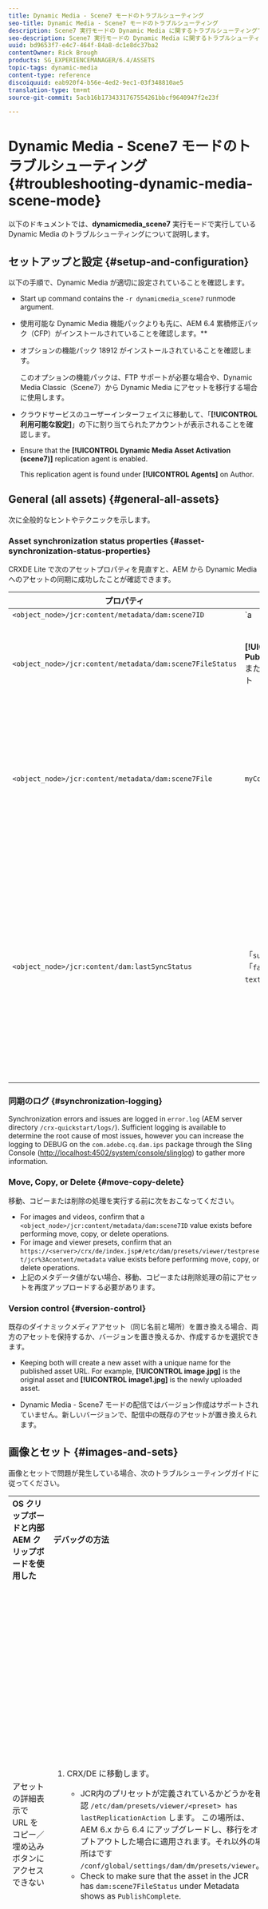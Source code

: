```yaml
---
title: Dynamic Media - Scene7 モードのトラブルシューティング
seo-title: Dynamic Media - Scene7 モードのトラブルシューティング
description: Scene7 実行モードの Dynamic Media に関するトラブルシューティングです。
seo-description: Scene7 実行モードの Dynamic Media に関するトラブルシューティングです。
uuid: bd9653f7-e4c7-464f-84a8-dc1e8dc37ba2
contentOwner: Rick Brough
products: SG_EXPERIENCEMANAGER/6.4/ASSETS
topic-tags: dynamic-media
content-type: reference
discoiquuid: eab920f4-b56e-4ed2-9ec1-03f348810ae5
translation-type: tm+mt
source-git-commit: 5acb16b1734331767554261bbcf9640947f2e23f

---
```



# Dynamic Media - Scene7 モードのトラブルシューティング {#troubleshooting-dynamic-media-scene-mode}

以下のドキュメントでは、**dynamicmedia_scene7** 実行モードで実行している Dynamic Media のトラブルシューティングについて説明します。

## セットアップと設定 {#setup-and-configuration}

以下の手順で、Dynamic Media が適切に設定されていることを確認します。

* Start up command contains the `-r dynamicmedia_scene7` runmode argument.
* 使用可能な Dynamic Media 機能パックよりも先に、AEM 6.4 累積修正パック（CFP）がインストールされていることを確認します。**
* オプションの機能パック 18912 がインストールされていることを確認します。

   このオプションの機能パックは、FTP サポートが必要な場合や、Dynamic Media Classic（Scene7）から Dynamic Media にアセットを移行する場合に使用します。

* クラウドサービスのユーザーインターフェイスに移動して、「**[!UICONTROL 利用可能な設定]**」の下に割り当てられたアカウントが表示されることを確認します。
* Ensure that the **[!UICONTROL Dynamic Media Asset Activation (scene7)]** replication agent is enabled.

   This replication agent is found under **[!UICONTROL Agents]** on Author.

## General (all assets) {#general-all-assets}

次に全般的なヒントやテクニックを示します。

### Asset synchronization status properties {#asset-synchronization-status-properties}

CRXDE Lite で次のアセットプロパティを見直すと、AEM から Dynamic Media へのアセットの同期に成功したことが確認できます。

| **プロパティ** | **例** | **説明** |
|---|---|---|
| `<object_node>/jcr:content/metadata/dam:scene7ID` | `a|364266` | ノードが Dynamic Media にリンクされていることを示す全般的インジケーター。 |
| `<object_node>/jcr:content/metadata/dam:scene7FileStatus` | **[!UICONTROL PublishComplete]** またはエラーテキスト | Dynamic Media へのアセットアップロードのステータス。 |
| `<object_node>/jcr:content/metadata/dam:scene7File` | `myCompany/myAssetID` | Dynamic Media のリモートアセットへの URL を生成するには、これを入力する必要があります。 |
| `<object_node>/jcr:content/dam:lastSyncStatus` | 「`success`」または「`failed:<error text>`」 | セット（スピンセット、画像セットなど）、画像プリセット、ビューアプリセット、アセットの画像マップの更新、編集された画像などの同期ステータス。 |

### 同期のログ {#synchronization-logging}

Synchronization errors and issues are logged in `error.log` (AEM server directory `/crx-quickstart/logs/`). Sufficient logging is available to determine the root cause of most issues, however you can increase the logging to DEBUG on the `com.adobe.cq.dam.ips` package through the Sling Console ([http://localhost:4502/system/console/slinglog](http://localhost:4502/system/console/slinglog)) to gather more information.

### Move, Copy, or Delete {#move-copy-delete}

移動、コピーまたは削除の処理を実行する前に次をおこなってください。

* For images and videos, confirm that a `<object_node>/jcr:content/metadata/dam:scene7ID` value exists before performing move, copy, or delete operations.
* For image and viewer presets, confirm that an `https://<server>/crx/de/index.jsp#/etc/dam/presets/viewer/testpreset/jcr%3Acontent/metadata` value exists before performing move, copy, or delete operations.
* 上記のメタデータ値がない場合、移動、コピーまたは削除処理の前にアセットを再度アップロードする必要があります。

### Version control {#version-control}

既存のダイナミックメディアアセット（同じ名前と場所）を置き換える場合、両方のアセットを保持するか、バージョンを置き換えるか、作成するかを選択できます。

* Keeping both will create a new asset with a unique name for the published asset URL. For example, **[!UICONTROL image.jpg]** is the original asset and **[!UICONTROL image1.jpg]** is the newly uploaded asset.

* Dynamic Media - Scene7 モードの配信ではバージョン作成はサポートされていません。新しいバージョンで、配信中の既存のアセットが置き換えられます。

## 画像とセット {#images-and-sets}

画像とセットで問題が発生している場合、次のトラブルシューティングガイドに従ってください。

<table> 
 <tbody> 
  <tr> 
   <td><strong>OS クリップボードと内部 AEM クリップボードを使用した</strong></td> 
   <td><strong>デバッグの方法</strong></td> 
   <td><strong>解決策</strong></td> 
  </tr> 
  <tr> 
   <td>アセットの詳細表示で URL をコピー／埋め込みボタンにアクセスできない</td> 
   <td> 
    <ol> 
     <li><p>CRX/DE に移動します。</p> 
      <ul> 
       <li>JCR内のプリセットが定義されているかどうかを確認 <code>/etc/dam/presets/viewer/&lt;preset&gt; has lastReplicationAction</code> します。 この場所は、AEM 6.x から 6.4 にアップグレードし、移行をオプトアウトした場合に適用されます。それ以外の場所はです <code>/conf/global/settings/dam/dm/presets/viewer</code>。</li> 
       <li>Check to make sure that the asset in the JCR has <code>dam:scene7FileStatus</code><strong> </strong>under Metadata shows as <code>PublishComplete</code>.</li> 
      </ul> </li> 
    </ol> </td> 
   <td><p>ページを更新するか、別のページに移動してから戻ります（サイドレール JSP を再コンパイルする必要があります）。</p> <p>それでも解決しない場合：</p> 
    <ul> 
     <li>アセットを公開します。</li> 
     <li>アセットを再度アップロードして公開します。</li> 
    </ul> </td> 
  </tr> 
  <tr> 
   <td>設定エディターのアセットセレクターが永続的に読み込み中の状態になっている</td> 
   <td><p>6.4 で解決予定の既知の問題です。</p> </td> 
   <td><p>セレクターを閉じて再度開きます。</p> </td> 
  </tr> 
  <tr> 
   <td>セットの編集でアセットを選択した後、<strong>選択</strong>ボタンが有効にならない</td> 
   <td><p> </p> <p>6.4 で解決予定の既知の問題です。</p> <p> </p> </td> 
   <td><p>アセットセレクターで別のフォルダーをクリックしてからアセットの選択に戻ります。</p> </td> 
  </tr> 
  <tr> 
   <td>スライドを切り替えた後、カルーセルホットスポットが移動する</td> 
   <td><p>すべてのスライドが同じサイズであることを確認します。</p> </td> 
   <td><p>カルーセルにはすべて同じサイズの画像のみを利用します。</p> </td> 
  </tr> 
  <tr> 
   <td>Dynamic Media ビューアで画像がプレビューされない</td> 
   <td><p>Check that the asset contains <code>dam:scene7File</code> in the Metadata properties (CRXDE Lite)</p> </td> 
   <td><p>すべてのアセットの処理が終わるまで待ちます。</p> </td> 
  </tr> 
  <tr> 
   <td>アップロードしたアセットがアセットセレクターに表示されない</td> 
   <td><p>Check asset has property <code>jcr:content</code> &gt; <strong><code>dam:assetState</code></strong> = <code>processed</code> (CRXDE Lite)</p> </td> 
   <td><p>すべてのアセットの処理が終わるまで待ちます。</p> </td> 
  </tr> 
  <tr> 
   <td>アセットの処理がまだ開始していないときに、カード表示のバナーに「<strong>新規</strong>」と表示される</td> 
   <td>Check asset <code>jcr:content</code> &gt; <code>dam:assetState</code> = if <code>unprocessed</code> it was not picked up by the workflow.</td> 
   <td>ワークフローがアセットの処理を始めるまで待ちます。</td> 
  </tr> 
  <tr> 
   <td>画像やセットでビューア URL や埋め込みコードが表示されない</td> 
   <td>ビューアプリセットが公開されているかどうかを確認します。</td> 
   <td><p>Go to <strong>Tools</strong> &gt; <strong>Assets</strong> &gt; <strong>Viewer Presets</strong> and publish the viewer preset.</p> </td> 
  </tr> 
 </tbody> 
</table>

## ビデオ {#video}

ビデオで問題が発生している場合、次のトラブルシューティングガイドに従ってください。

<table> 
 <tbody> 
  <tr> 
   <td><strong>OS クリップボードと内部 AEM クリップボードを使用した</strong></td> 
   <td><strong>デバッグの方法</strong></td> 
   <td><strong>解決策</strong></td> 
  </tr> 
  <tr> 
   <td>ビデオをプレビューできない</td> 
   <td> 
    <ul> 
     <li>フォルダーにビデオプロファイルが割り当てられていることを確認します（サポートされていないファイル形式の場合）。サポートされていない場合、画像だけが表示されます。</li> 
     <li>ビデオプロファイルには AVS セットを生成するためのエンコーディングプリセットが 2 つ以上含まれている必要があります（MP4 ファイルでは 1 つのエンコーディングがビデオコンテンツとして扱われます。サポートされていないファイルでは、処理されていないものと同じ扱いになります）。</li> 
     <li>Check that the video has finished processing by confirming <code>dam:scene7FileAvs</code> of <code>dam:scene7File</code> in metadata.</li> 
    </ul> </td> 
   <td> 
    <ol> 
     <li>ビデオプロファイルをフォルダーに割り当てます。</li> 
     <li>エンコーディングプリセットを 2 つ以上含むよう、ビデオプロファイルを編集します。</li> 
     <li>ビデオの処理が終わるのを待ちます。</li> 
     <li>ビデオを再度読み込み、「Dynamic Media エンコーディングビデオ」ワークフローが実行されていないことを確認します。<br /> </li> 
     <li>ビデオを再度アップロードします。</li> 
    </ol> </td> 
  </tr> 
  <tr> 
   <td>ビデオがエンコードされていない</td> 
   <td> 
    <ul> 
     <li>実行モードが <span class="kbd">dynamicmedia_scene7</span> になっていることを確認します。</li> 
     <li>Dynamic Media クラウドサービスが設定されていることを確認します。</li> 
     <li>ビデオプロファイルがアップロードフォルダーに関連付けられていることを確認します。</li> 
    </ul> </td> 
   <td> 
    <ol> 
     <li><span class="kbd">-r dynamicmedia_scene7</span> で AEM インスタンスを起動します。</li> 
     <li>クラウドサービスページで Dynamic Media 設定が正しくセットアップされていることを確認します。</li> 
     <li>フォルダーにビデオプロファイルがあることを確認します。そのビデオプロファイルも確認します。</li> 
    </ol> </td> 
  </tr> 
  <tr> 
   <td>ビデオの処理に時間がかかりすぎる</td> 
   <td><p>ビデオのエンコーディングがまだ進行中か、エラー状態になっているかを判断するには：</p> 
    <ul> 
     <li>ビデオステータス/ <code>http://localhost:4502/crx/de/index.jsp#/content/dam/folder/videomp4/jcr%3Acontent</code> dam:assetStateを <span class="kbd">確認します。</span></li> 
     <li>Monitor the video from the workflow console <code>http://localhost:4502/libs/cq/workflow/content/console.html</code> &gt; Instances, Archive, Failures tabs.</li> 
    </ul> </td> 
   <td> </td> 
  </tr> 
  <tr> 
   <td>ビデオレンディションがない</td> 
   <td><p>ビデオがアップロードされても、エンコードされたレンディションがない場合：</p> 
    <ul> 
     <li>フォルダーにビデオプロファイルが割り当てられていることを確認します。</li> 
     <li>Check that the video has finished processing by confirming <code>dam:scene7FileAvs</code> in metadata.</li> 
    </ul> </td> 
   <td> 
    <ol> 
     <li>ビデオプロファイルをフォルダーに割り当てます。</li> 
     <li>ビデオの処理が終わるのを待ちます。<br /> </li> 
    </ol> </td> 
  </tr> 
 </tbody> 
</table>

## ビューア {#viewers}

ビューアで問題が発生している場合、次のトラブルシューティングガイドに従ってください。

<table> 
 <tbody> 
  <tr> 
   <td><strong>OS クリップボードと内部 AEM クリップボードを使用した</strong></td> 
   <td><strong>デバッグの方法</strong></td> 
   <td><strong>解決策</strong></td> 
  </tr> 
  <tr> 
   <td>ビューアプリセットが公開されていない</td> 
   <td><p>サンプルマネージャーの診断ページに進みます。 <code>http://localhost:4502/libs/dam/gui/content/s7dam/samplemanager/samplemanager.html</code></p> <p>計算された値を確認します。正常に動作している場合は、次のようになります。</p> <p><code class="code">_DMSAMPLE status: 0 unsyced assets - activation not necessary
       _OOTB status: 0 unsyced assets - 0 unactivated assets</code></p> <p><strong>注意</strong>：Dynamic Media クラウドの設定後、ビューアアセットが同期するまで 10 分ほどかかることがあります。</p> <p>アクティブでないアセットが残る場合は、「<strong>アクティブでないアセットをすべて表示</strong>」ボタンのどちらかをクリックして詳細を確認してください。</p> </td> 
   <td> 
    <ol> 
     <li>管理ツールでビューアプリセットリストに移動します。 <code>http://localhost:4502/libs/dam/gui/content/s7dam/samplemanager/samplemanager.html</code></li> 
     <li>すべてのビューアプリセットを選択し、「<strong>公開</strong>」をクリックします。</li> 
     <li>サンプルマネージャーに戻り、アクティブでないアセット数がゼロになったことを確認します。</li> 
    </ol> </td> 
  </tr> 
  <tr> 
   <td>ビューアプリセットのアートワークが、アセット詳細のプレビューまたはコピー URL／埋め込みコードで 404 を返す場合</td> 
   <td><p>CRXDE Lite で以下をおこないます。</p> 
    <ol> 
     <li>Navigate to <code>&lt;sync-folder&gt;/_CSS/_OOTB</code> folder within your Dynamic Media sync folder (for example, <code>/content/dam/_CSS/_OOTB</code>),</li> 
     <li>Find the metadata node of the problematic asset (for example, <code>&lt;sync-folder&gt;/_CSS/_OOTB/CarouselDotsLeftButton_dark_sprite.png/jcr:content/metadata/</code>).</li> 
     <li>Check for the presence of <code>dam:scene7*</code> properties. If the asset was successfully synced and published you see the <code>dam:scene7FileStatus</code> set is to <strong>PublishComplete</strong>.</li> 
     <li>次のプロパティと文字列リテラルの値を連結して Dynamic Media に直接アートワークを要求します。 
      <ul> 
       <li><code>dam:scene7Domain</code></li> 
       <li><code>"is/content"</code></li> 
       <li><code>dam:scene7Folder</code></li> 
       <li><code>&lt;asset-name&gt;</code></li> 
       <li>例: <code>https://&lt;server&gt;/is/content/myfolder/_CSS/_OOTB/CarouselDotsLeftButton_dark_sprite.png</code></li> 
      </ul> </li> 
    </ol> </td> 
   <td><p>サンプルアセットまたはビュープリセットのアートワークが同期されていないか、公開されてない場合は、コピー／同期処理全体をやり直します。</p> 
    <ol> 
     <li>CRXDE Lite に移動します。 
      <ul> 
       <li>削除 <code>&lt;sync-folder&gt;/_CSS/_OOTB</code>.</li> 
      </ul> </li> 
     <li>Navigate to the CRX package manager: <code>http://localhost:4502/crx/packmgr/</code><a href="http://localhost:4502/crx/packmgr/"></a> 
      <ol> 
       <li>リストでビューアパッケージを検索します（<span class="kbd">cq-dam-scene7-viewers-content</span> で始まります）。</li> 
       <li>「<strong>再インストール</strong>」をクリックします。</li> 
      </ol> </li> 
     <li>クラウドサービスページで、Dynamic Media 設定ページに移動した後、Dynamic Media - Scene7 設定の設定ダイアログボックスを開きます。 
      <ul> 
       <li>何も変更せず、「<strong>保存</strong>」をクリックします。これで、サンプルアセット、ビューアプリセット CSS およびアートワークを作成および同期するロジックが再度トリガーされます。<br /><br /> </li> 
      </ul> </li> 
    </ol> </td> 
  </tr> 
 </tbody> 
</table>


